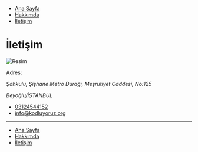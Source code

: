 * [Ana Sayfa](README.md)
* [Hakkımda](custom_README.md)
* [İletişim](contact_README.md)

# İletişim
 <img src="https://picsum.photos/id/200/600/300" alt="Resim">

 Adres:

   _Şahkulu, Şişhane Metro Durağı, Meşrutiyet Caddesi, No:125_
  
  _Beyoğlu/İSTANBUL_

  * [03124544152](tel:03124544152)
  * [info@kodluyoruz.org](mailto:info@kodluyoruz.org")
  ---
  * [Ana Sayfa](README.md)
  * [Hakkımda](custom_README.md)
  * [İletişim](contact_README.md)
